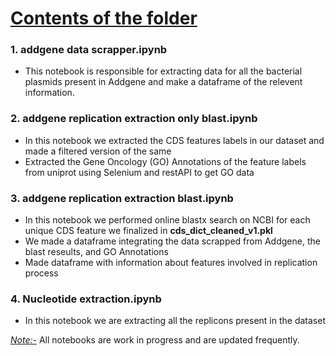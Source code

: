 # <u> Contents of the folder </u>


### 1. addgene data scrapper.ipynb
* This notebook is responsible for extracting data for all the bacterial plasmids present in Addgene and make a dataframe of the relevent information.

### 2. addgene replication extraction only blast.ipynb
* In this notebook we extracted the CDS features labels in our dataset and made a filtered version of the same
* Extracted the Gene Oncology (GO) Annotations of the feature labels from uniprot using Selenium and restAPI to get GO data

### 3. addgene replication extraction blast.ipynb
* In this notebook we performed online blastx search on NCBI for each unique CDS feature we finalized in **cds_dict_cleaned_v1.pkl**
* We made a dataframe integrating the data scrapped from Addgene, the blast reseults, and GO Annotations
* Made dataframe with information about features involved in replication process

### 4. Nucleotide extraction.ipynb
* In this notebook we are extracting all the replicons present in the dataset

  
*<u>Note:-</u>* All notebooks are work in progress and are updated frequently.
